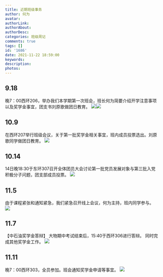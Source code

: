 ```yaml
---
title: 近期班级事务
author: 何为
avatar: 
authorLink: 
authorAbout: 
authorDesc: 
categories: 班级周记 
comments: true
tags: []
id: '1686'
date: 2021-11-22 18:59:00
keywords:
description:
photos:
---
```


## 9.18

晚7：00西环206，举办我们本学期第一次班会，班长何为简要介绍开学注意事项以及奖学金事宜，团支书刘原歌做团日教育。 ![](https://cdn.jsdelivr.net/gh/aiupc/drawingbed/img/关于奖学金的相关事宜-300x225.jpg)![](https://cdn.jsdelivr.net/gh/aiupc/drawingbed/img/团日教育2-4-300x225.jpg)

## 10.9

在西环207举行班级会议，关于第一批奖学金相关事宜，班内成员投票选出。刘原歌同学做团日教育。 ![](https://cdn.jsdelivr.net/gh/aiupc/drawingbed/img/团日教育-2-300x225.jpg)

## 10.14

14日晚18:30于东环307召开全体团员大会讨论第一批党员发展对象与第三批入党积极分子问题，团支部成员投票。 ![](https://cdn.jsdelivr.net/gh/aiupc/drawingbed/img/入党积极分子个人汇报-300x225.jpg)

## 11.5

由于课程紧张和通知紧急，我们紧急召开线上会议，何为主持，班内同学参与。 ![](https://cdn.jsdelivr.net/gh/aiupc/drawingbed/img/11-5讲解-300x169.png)

## 11.7

【中石油奖学金答辩】 大物期中考试结束后，15:40于西环306进行答辩。 同时完成其他奖学金工作。 ![](https://cdn.jsdelivr.net/gh/aiupc/drawingbed/img/奖学金现场-300x225.jpg)

## 11.11

晚7：00西环303，全员参加。班会通知奖学金申请等事宜。 ![](https://cdn.jsdelivr.net/gh/aiupc/drawingbed/img/11.11班会-300x225.jpg)
